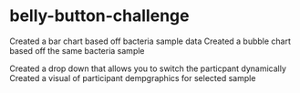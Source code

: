 # belly-button-challenge

Created a bar chart based off bacteria sample data
Created a bubble chart based off the same bacteria sample

Created a drop down that allows you to switch the particpant dynamically
Created a visual of participant dempgraphics for selected sample